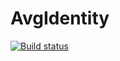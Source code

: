 # AvgIdentity

[![Build status](https://ci.appveyor.com/api/projects/status/ca7bk18phwbegfis?svg=true)](https://ci.appveyor.com/project/atanas-georgiev/avgidentity)